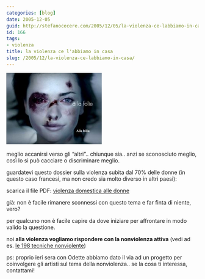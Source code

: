 ```yaml
---
categories: [blog]
date: 2005-12-05
guid: http://stefanocecere.com/2005/12/05/la-violenza-ce-labbiamo-in-casa/
id: 166
tags:
- violenza
title: la violenza ce l'abbiamo in casa
slug: /2005/12/la-violenza-ce-labbiamo-in-casa/
---
```


![](../../../assets/img/post/2005/ti_amo_alla_follia.jpg)

meglio accanirsi verso gli “altri”.. chiunque sia.. anzi se sconosciuto meglio, così lo si può cacciare o discriminare meglio.

guardatevi questo dossier sulla violenza subita dal 70% delle donne (in questo caso francesi, ma non credo sia molto diverso in altri paesi):

scarica il file PDF: [violenza domestica alle donne](/wp-content/violenza_domestica_donne.pdf)

già: non è facile rimanere sconnessi con questo tema e far finta di niente, vero?
  
per qualcuno non è facile capire da dove iniziare per affrontare in modo valido la questione.

noi **alla violenza vogliamo rispondere con la nonviolenza attiva** (vedi ad es. [le 198 tecniche nonviolente](http://stefanocecere.com/2005/11/25/nonviolenza-198-tecniche-nonviolente/))
  
ps: proprio ieri sera con Odette abbiamo dato il via ad un progetto per coinvolgere gli artisti sul tema della nonviolenza.. se la cosa ti interessa, contattami!
